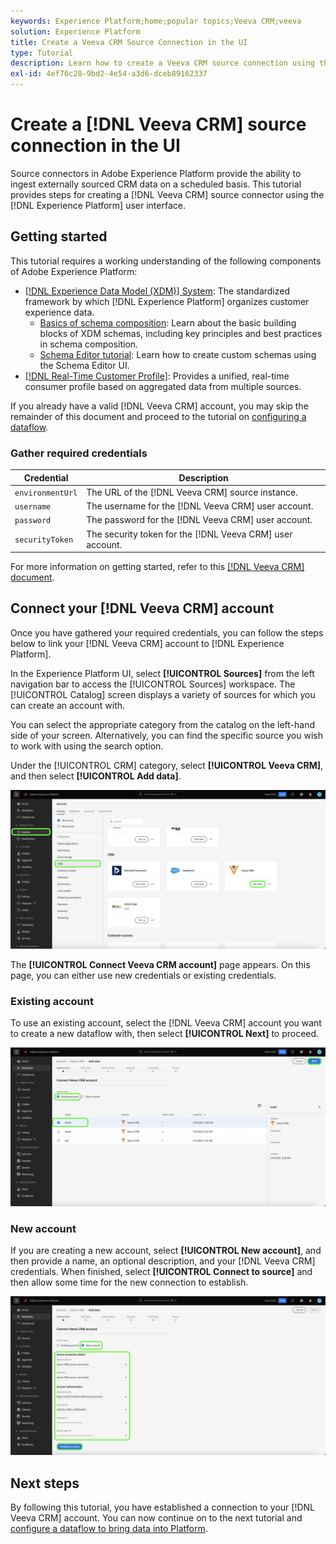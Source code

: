 ```yaml
---
keywords: Experience Platform;home;popular topics;Veeva CRM;veeva
solution: Experience Platform
title: Create a Veeva CRM Source Connection in the UI
type: Tutorial
description: Learn how to create a Veeva CRM source connection using the Adobe Experience Platform UI.
exl-id: 4ef76c28-9bd2-4e54-a3d6-dceb89162337
---
```

# Create a [!DNL Veeva CRM] source connection in the UI

Source connectors in Adobe Experience Platform provide the ability to ingest externally sourced CRM data on a scheduled basis. This tutorial provides steps for creating a [!DNL Veeva CRM] source connector using the [!DNL Experience Platform] user interface.

## Getting started

This tutorial requires a working understanding of the following components of Adobe Experience Platform:

* [[!DNL Experience Data Model (XDM)] System](../../../../../xdm/home.md): The standardized framework by which [!DNL Experience Platform] organizes customer experience data.
  * [Basics of schema composition](../../../../../xdm/schema/composition.md): Learn about the basic building blocks of XDM schemas, including key principles and best practices in schema composition.
  * [Schema Editor tutorial](../../../../../xdm/tutorials/create-schema-ui.md): Learn how to create custom schemas using the Schema Editor UI.
* [[!DNL Real-Time Customer Profile]](../../../../../profile/home.md): Provides a unified, real-time consumer profile based on aggregated data from multiple sources.

If you already have a valid [!DNL Veeva CRM] account, you may skip the remainder of this document and proceed to the tutorial on [configuring a dataflow](../../dataflow/crm.md).

### Gather required credentials

| Credential | Description |
| ---------- | ----------- |
| `environmentUrl` | The URL of the [!DNL Veeva CRM] source instance. |
| `username` | The username for the [!DNL Veeva CRM] user account. |
| `password` | The password for the [!DNL Veeva CRM] user account. |
| `securityToken` | The security token for the [!DNL Veeva CRM] user account. |

For more information on getting started, refer to this [[!DNL Veeva CRM] document](https://developer.veevacrm.com/doc/Content/rest-api.htm).

## Connect your [!DNL Veeva CRM] account

Once you have gathered your required credentials, you can follow the steps below to link your [!DNL Veeva CRM] account to [!DNL Experience Platform].

In the Experience Platform UI, select **[!UICONTROL Sources]** from the left navigation bar to access the [!UICONTROL Sources] workspace. The [!UICONTROL Catalog] screen displays a variety of sources for which you can create an account with.

You can select the appropriate category from the catalog on the left-hand side of your screen. Alternatively, you can find the specific source you wish to work with using the search option.

Under the [!UICONTROL CRM] category, select **[!UICONTROL Veeva CRM]**, and then select **[!UICONTROL Add data]**.

![catalog](../../../../images/tutorials/create/veeva/catalog.png)

The **[!UICONTROL Connect Veeva CRM account]** page appears. On this page, you can either use new credentials or existing credentials.

### Existing account

To use an existing account, select the [!DNL Veeva CRM] account you want to create a new dataflow with, then select **[!UICONTROL Next]** to proceed.

![existing](../../../../images/tutorials/create/veeva/existing.png)

### New account

If you are creating a new account, select **[!UICONTROL New account]**, and then provide a name, an optional description, and your [!DNL Veeva CRM] credentials. When finished, select **[!UICONTROL Connect to source]** and then allow some time for the new connection to establish.

![new](../../../../images/tutorials/create/veeva/new.png)

## Next steps

By following this tutorial, you have established a connection to your [!DNL Veeva CRM] account. You can now continue on to the next tutorial and [configure a dataflow to bring data into Platform](../../dataflow/crm.md).
